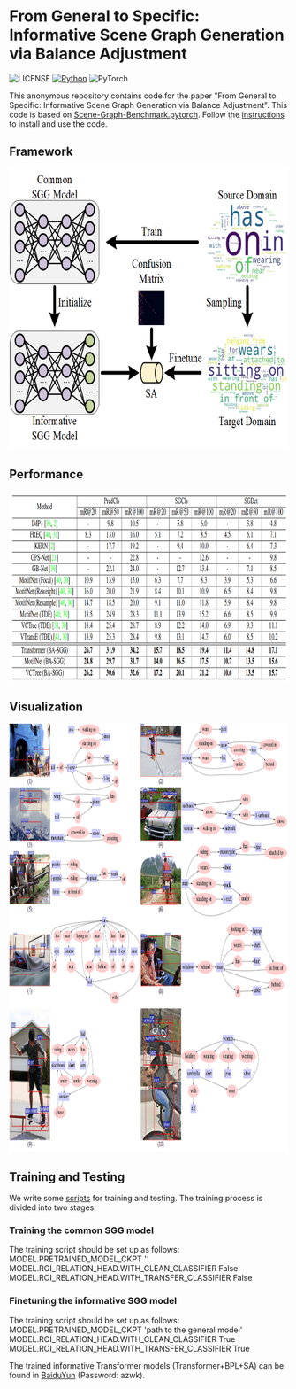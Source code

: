 # From General to Specific: Informative Scene Graph Generation via Balance Adjustment

![LICENSE](https://img.shields.io/badge/license-MIT-green)
[![Python](https://img.shields.io/badge/python-3.7-blue.svg)](https://www.python.org/)
![PyTorch](https://img.shields.io/badge/pytorch-1.2.0-%237732a8)

This anonymous repository contains code for the paper "From General to Specific: Informative Scene Graph Generation via Balance Adjustment". This code is based on [Scene-Graph-Benchmark.pytorch](https://github.com/KaihuaTang/Scene-Graph-Benchmark.pytorch). Follow the [instructions](https://github.com/KaihuaTang/Scene-Graph-Benchmark.pytorch) to install and use the code. 
## Framework
<div align=center><img width="672" height="508" src=demo/framework_G2ST.png/></div>

## Performance
<div align=center><img width="938" height="345" src=demo/performance.png/></div>

## Visualization
<div align=center><img width="994" height="774" src=demo/vis_res_supp1.png/></div>

## Training and Testing 
We write some [scripts](https://github.com/ZhuGeKongKong/SSG-G2S/tree/main/scripts) for training and testing.
The training process is divided into two stages:
### Training the common SGG model
The training script should be set up as follows: \
    MODEL.PRETRAINED_MODEL_CKPT '' \
    MODEL.ROI_RELATION_HEAD.WITH_CLEAN_CLASSIFIER False \
    MODEL.ROI_RELATION_HEAD.WITH_TRANSFER_CLASSIFIER False  
### Finetuning the informative SGG model
The training script should be set up as follows: \
    MODEL.PRETRAINED_MODEL_CKPT 'path to the general model' \
    MODEL.ROI_RELATION_HEAD.WITH_CLEAN_CLASSIFIER True \
    MODEL.ROI_RELATION_HEAD.WITH_TRANSFER_CLASSIFIER True  

The trained informative Transformer models (Transformer+BPL+SA) can be found in [BaiduYun](https://pan.baidu.com/s/1rDwW1qIzQ9YJEOYLDIj23Q) (Password: azwk).
